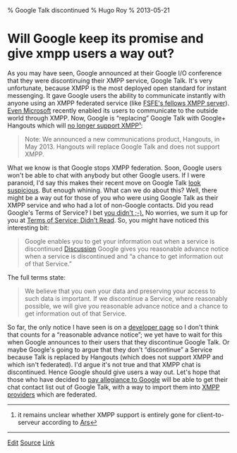 % Google Talk discontinued
% Hugo Roy
% 2013-05-21

Will Google keep its promise and give xmpp users a way out?
=======================

As you may have seen, Google announced at their Google I/O conference
that they were discontinuing their XMPP service, Google Talk. It's very
unfortunate, because XMPP is the most deployed open standard for instant
messenging. It gave Google users the ability to communicate instantly
with anyone using an XMPP federated service (like [FSFE's fellows XMPP
server](https://wiki.fsfe.org/XMPP)). [Even
Microsoft](http://windowspbx.blogspot.fr/2013/05/hangouts-wont-hangout-with-other.html)
recently enabled its users to communicate to the outside world through
XMPP. Now, Google is “replacing” Google Talk with Google+ Hangouts which
will [no longer support
XMPP](https://developers.google.com/talk/)[¹](#fn-google-talk-discontinued):

> Note: We announced a new communications product, Hangouts, in May
> 2013. Hangouts will replace Google Talk and does not support XMPP.

What we know is that Google stops XMPP federation. Soon, Google users
won't be able to chat with anybody but other Google users. If I were
paranoid, I'd say this makes their recent move on Google Talk [look
suspicious](https://www.fsf.org/blogs/sysadmin/google-backslides-on-federated-instant-messaging-on-purpose).
But enough whining. What can we do about this? Well, there might be a
way out for those of you who were using Google Talk as their XMPP
service and who had a lot of non-Google contacts. Did you read Google's
Terms of Service? I bet [you didn't ;-).](http://tosdr.org/#google) No
worries, we sum it up for you at [Terms of Service; Didn't
Read](http://tosdr.org/#google). So, you might have noticed this
interesting bit:

> Google enables you to get your information out when a service is
> discontinued
> [Discussion](https://groups.google.com/d/topic/tosdr/PD5ZWzgv2RI/discussion)
> Google gives you reasonable advance notice when a service is
> discontinued and “a chance to get information out of that Service.”

The full terms state:

> We believe that you own your data and preserving your access to such
> data is important. If we discontinue a Service, where reasonably
> possible, we will give you reasonable advance notice and a chance to
> get information out of that Service.

So far, the only notice I have seen is on a [developer
page](https://developers.google.com/talk/) so I don't think that counts
for a “reasonable advance notice”; we yet have to wait for this when
Google announces to their users that they discontinue Google Talk. Or
maybe Google's going to argue that they don't “discontinue” a Service
because Talk is replaced by Hangouts (which does not support XMPP and
which isn't federated). I'd argue it's not true and that XMPP chat is
discontinued. Hence Google should give users a way out. Let's hope that
those who have decided to [pay allegiance to
Google](https://www.schneier.com/blog/archives/2012/12/feudal_sec.html)
will be able to get their chat contact list out of Google Talk, with a
way to import them into [XMPP providers](http://xmpp.net) which are
federated.

* * *

<a id="fn-google-talk-discontinued"> </a>

1.  it remains unclear whether XMPP support is entirely gone for
    client-to-serveur according to
    [Ars](http://arstechnica.com/information-technology/2013/05/hands-on-with-hangouts-googles-new-text-and-video-chat-architecture/)[↩](#xmpp-support)

* * *

[Edit](https://pad.fsfe.org/p/google-talk-discontinued)
[Source](https://github.com/hugoroy/blog/blob/master/google-talk-discontinued-will-google-keep-its-promise-and-give-xmpp-users-a-way-out.md)
[Link](http://blogs.fsfe.org/hugo/?p=545)
